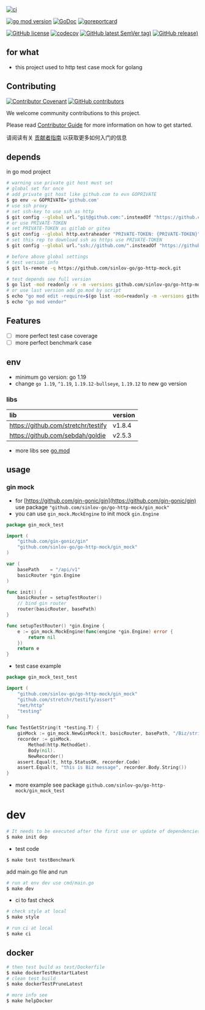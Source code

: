 [![ci](https://github.com/sinlov-go/go-http-mock/actions/workflows/ci.yml/badge.svg)](https://github.com/sinlov-go/go-http-mock/actions/workflows/ci.yml)

[![go mod version](https://img.shields.io/github/go-mod/go-version/sinlov-go/go-http-mock?label=go.mod)](https://github.com/sinlov-go/go-http-mock)
[![GoDoc](https://godoc.org/github.com/sinlov-go/go-http-mock?status.png)](https://godoc.org/github.com/sinlov-go/go-http-mock)
[![goreportcard](https://goreportcard.com/badge/github.com/sinlov-go/go-http-mock)](https://goreportcard.com/report/github.com/sinlov-go/go-http-mock)

[![GitHub license](https://img.shields.io/github/license/sinlov-go/go-http-mock)](https://github.com/sinlov-go/go-http-mock)
[![codecov](https://codecov.io/gh/sinlov-go/go-http-mock/branch/main/graph/badge.svg)](https://codecov.io/gh/sinlov-go/go-http-mock)
[![GitHub latest SemVer tag)](https://img.shields.io/github/v/tag/sinlov-go/go-http-mock)](https://github.com/sinlov-go/go-http-mock/tags)
[![GitHub release)](https://img.shields.io/github/v/release/sinlov-go/go-http-mock)](https://github.com/sinlov-go/go-http-mock/releases)

## for what

- this project used to http test case mock for golang

## Contributing

[![Contributor Covenant](https://img.shields.io/badge/contributor%20covenant-v1.4-ff69b4.svg)](.github/CONTRIBUTING_DOC/CODE_OF_CONDUCT.md)
[![GitHub contributors](https://img.shields.io/github/contributors/sinlov-go/go-http-mock)](https://github.com/sinlov-go/go-http-mock/graphs/contributors)

We welcome community contributions to this project.

Please read [Contributor Guide](.github/CONTRIBUTING_DOC/CONTRIBUTING.md) for more information on how to get started.

请阅读有关 [贡献者指南](.github/CONTRIBUTING_DOC/zh-CN/CONTRIBUTING.md) 以获取更多如何入门的信息

## depends

in go mod project

```bash
# warning use private git host must set
# global set for once
# add private git host like github.com to evn GOPRIVATE
$ go env -w GOPRIVATE='github.com'
# use ssh proxy
# set ssh-key to use ssh as http
$ git config --global url."git@github.com:".insteadOf "https://github.com/"
# or use PRIVATE-TOKEN
# set PRIVATE-TOKEN as gitlab or gitea
$ git config --global http.extraheader "PRIVATE-TOKEN: {PRIVATE-TOKEN}"
# set this rep to download ssh as https use PRIVATE-TOKEN
$ git config --global url."ssh://github.com/".insteadOf "https://github.com/"

# before above global settings
# test version info
$ git ls-remote -q https://github.com/sinlov-go/go-http-mock.git

# test depends see full version
$ go list -mod readonly -v -m -versions github.com/sinlov-go/go-http-mock
# or use last version add go.mod by script
$ echo "go mod edit -require=$(go list -mod=readonly -m -versions github.com/sinlov-go/go-http-mock | awk '{print $1 "@" $NF}')"
$ echo "go mod vendor"
```

## Features

- [ ] more perfect test case coverage
- [ ] more perfect benchmark case

## env

- minimum go version: go 1.19
- change `go 1.19`, `^1.19`, `1.19.12-bullseye`, `1.19.12` to new go version

### libs

| lib                                 | version |
|:------------------------------------|:--------|
| https://github.com/stretchr/testify | v1.8.4  |
| https://github.com/sebdah/goldie    | v2.5.3  |

- more libs see [go.mod](https://github.com/sinlov-go/go-http-mock/blob/main/go.mod)

## usage

### gin mock

- for [https://github.com/gin-gonic/gin](https://github.com/gin-gonic/gin) use package `"github.com/sinlov-go/go-http-mock/gin_mock"`
- you can use `gin_mock.MockEngine` to init mock `gin.Engine`

```go
package gin_mock_test

import (
    "github.com/gin-gonic/gin"
    "github.com/sinlov-go/go-http-mock/gin_mock"
)

var (
    basePath    = "/api/v1"
    basicRouter *gin.Engine
)

func init() {
	basicRouter = setupTestRouter()
	// bind gin router
	router(basicRouter, basePath)
}

func setupTestRouter() *gin.Engine {
	e := gin_mock.MockEngine(func(engine *gin.Engine) error {
		return nil
	})
	return e
}
```

- test case example

```go
package gin_mock_test_test

import (
	"github.com/sinlov-go/go-http-mock/gin_mock"
	"github.com/stretchr/testify/assert"
	"net/http"
	"testing"
)

func TestGetString(t *testing.T) {
	ginMock := gin_mock.NewGinMock(t, basicRouter, basePath, "/Biz/string")
	recorder := ginMock.
		Method(http.MethodGet).
		Body(nil).
		NewRecorder()
	assert.Equal(t, http.StatusOK, recorder.Code)
	assert.Equal(t, "this is Biz message", recorder.Body.String())
}
```

- more example see package `github.com/sinlov-go/go-http-mock/gin_mock_test`

# dev

```bash
# It needs to be executed after the first use or update of dependencies.
$ make init dep
```

- test code

```bash
$ make test testBenchmark
```

add main.go file and run

```bash
# run at env dev use cmd/main.go
$ make dev
```

- ci to fast check

```bash
# check style at local
$ make style

# run ci at local
$ make ci
```

## docker

```bash
# then test build as test/Dockerfile
$ make dockerTestRestartLatest
# clean test build
$ make dockerTestPruneLatest

# more info see
$ make helpDocker
```
